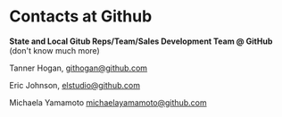 # Contacts at Github

**State and Local Gitub Reps/Team/Sales Development Team @ GitHub**  
\(don't know much more\)

Tanner Hogan, [githogan@github.com](mailto:githogan@github.com)

Eric Johnson, elstudio@github.com

Michaela Yamamoto [michaelayamamoto@github.com](mailto:michaelayamamoto@github.com)

